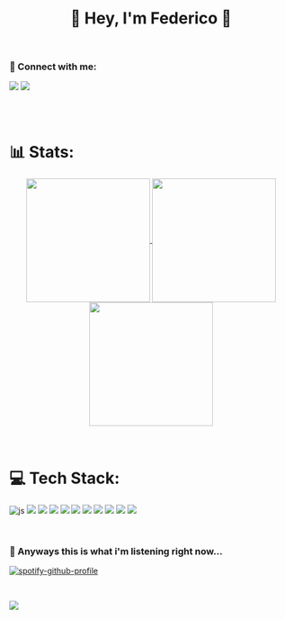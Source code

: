 <h1 align="center">👀 Hey, I'm Federico 👋</h1>

<br>

<!-- <p align="left"> <a href="https://github.com/ryo-ma/github-profile-trophy"><img src="https://github-profile-trophy.vercel.app/?username=habby1337" alt="habby1337" /></a> </p> -->


<h3 align="left">🔗 Connect with me:</h3>
<p align="left">
	<a href="https://in.tensi.dev"><img src="https://img.shields.io/badge/Linkedin-%230077B5.svg?style=flat&logoColor=white&logo=linkedin&?labelColor=black"/></a>
	<a href="https://cdpen.tensi.dev"><img src="https://img.shields.io/badge/Codepen-black.svg?style=flat&logoColor=white&logo=codepen&?labelColor=black"/></a>
<!-- <a href="https://www.linkedin.com/in/fedetensi" target="blank"><img align="center" src="https://raw.githubusercontent.com/rahuldkjain/github-profile-readme-generator/master/src/images/icons/Social/linked-in-alt.svg" alt="federico tensi" height="30" width="40" /></a>
<a href="https://instagram.com/fede.tensi" target="blank"><img align="center" src="https://raw.githubusercontent.com/rahuldkjain/github-profile-readme-generator/master/src/images/icons/Social/instagram.svg" alt="fede.tensi" height="30" width="40" /></a> -->
</p>

<br/>
<br/>

<h1>📊 Stats: </h1>
<div align='center'>
<a href="#">
  <img align="top" height='220px' src="https://github-readme-stats.vercel.app/api?username=habby1337&show_icons=true&count_private=true&theme=dark#gh-dark-mode-only" />
<!--   <img align="center" src="https://github-readme-stats.vercel.app/api?username=habby1337&show_icons=true&count_private=true&theme=default#gh-light-mode-only" alt="habby1337"/> -->
</a>
<a href="#">
  <img align="center" height='220px' src="https://github-readme-stats.vercel.app/api/wakatime?username=habby&range=all_time&langs_count=9&theme=dark#gh-dark-mode-only" />
</a>
<a href="#">
  <img align="top" height='220px' src="https://github-readme-stats.vercel.app/api/top-langs/?username=habby1337&hide=html,c%2B%2B&count_private=true&theme=dark#gh-dark-mode-only" />
</a>
  </div>


<br/>
<br/>



<h1>💻 Tech Stack:</h1>
<p align="left"> 
	<img src="https://img.shields.io/badge/javascript-%23323330.svg?style=flat&logo=javascript&logoColor=%23F7DF1E" alt="js" />
	<img src="https://img.shields.io/badge/typescript-%23007ACC.svg?style=flat&logo=typescript&logoColor=white" />
	<img src="https://img.shields.io/badge/html5-%23E34F26.svg?style=flat&logo=html5&logoColor=white" />
	<img src="https://img.shields.io/badge/css3-%231572B6.svg?style=flat&logo=css3&logoColor=white" />
	<img src="https://img.shields.io/badge/bootstrap-%23563D7C.svg?style=flat&logo=bootstrap&logoColor=white" />
	<img src="https://img.shields.io/badge/tailwindcss-%2338B2AC.svg?style=flat&logo=tailwind-css&logoColor=white" />
	<img src="https://img.shields.io/badge/jquery-%230769AD.svg?style=flat&logo=jquery&logoColor=white" />
	<img src="https://img.shields.io/badge/react-%2320232a.svg?style=flat&logo=react&logoColor=%2361DAFB" />
	<img src="https://img.shields.io/badge/Next.js-black.svg?style=flat&logo=next.js&?labelColor=black" />
<!-- 	<img src="https://img.shields.io/badge/React_Router-CA4245?style=flat&logo=react-router&logoColor=white" />
	<img src="https://img.shields.io/badge/redux-%23593d88.svg?style=flat&logo=redux&logoColor=white" /> -->
	<img src="https://img.shields.io/badge/node.js-6DA55F?style=flat&logo=node.js&logoColor=white" />
<!-- 	<img src="https://img.shields.io/badge/express.js-%23404d59.svg?style=flat&logo=express&logoColor=%2361DAFB" />
	<img src="https://img.shields.io/badge/JWT-black?style=flat&logo=JSON%20web%20tokens" />
	<img src="https://img.shields.io/badge/Python-1f3b47.svg?style=flat&logo=python&logoColor=ffd343&?labelColor=black" />
	<img src="https://img.shields.io/badge/Php-%23316192.svg?style=flat&logo=php&logoColor=white" />
	<img src="https://img.shields.io/badge/MySql-3E6E93.svg?style=flat&logoColor=white&logo=mysql&?labelColor=black" />
	<img src="https://img.shields.io/badge/postgres-%23316192.svg?style=flat&logo=postgresql&logoColor=white" /> -->
	<img src="https://img.shields.io/badge/MongoDB-%234ea94b.svg?style=flat&logo=mongodb&logoColor=white" />
<!-- 	<img src="https://img.shields.io/badge/firebase-%23039BE5.svg?style=flat&logo=firebase" />
	<img src="https://img.shields.io/badge/Google%20Cloud-%234285F4.svg?style=flat&logo=google-cloud&logoColor=white" />
	<img src="https://img.shields.io/badge/AWS-FF9900.svg?style=flat&logo=amazon&logoColor=black&?labelColor=black" />
	<img src="https://img.shields.io/badge/ESLint-4B3263?style=flat&logo=eslint&logoColor=white" />
	<img src="https://img.shields.io/badge/Postman-FF6C37?style=flat&logo=postman&logoColor=white" />
	<img src="https://img.shields.io/badge/docker-%230db7ed.svg?style=flat&logo=docker&logoColor=white" />
	<img src="https://img.shields.io/badge/Jest-1e7b1c.svg?style=flat&logoColor=white&logo=jest&?labelColor=black" /> -->


</p>

<br>


### 🎵 Anyways this is what i'm listening right now...
[![spotify-github-profile](https://spotify-github-profile.vercel.app/api/view?uid=habby1337&cover_image=true&theme=natemoo-re&show_offline=true&background_color=121212&interchange=false&bar_color=4e62b1&bar_color_cover=false)](https://spotify-github-profile.vercel.app/api/view?uid=habby1337&redirect=true)

<!-- <img align="center" src="https://github-readme-stats.vercel.app/api/top-langs?username=habby1337&show_icons=true&locale=en&layout=compact" alt="habby1337" /> -->

<br>
<p align="left"> 
  <img src="https://visitcount.itsvg.in/api?id=habby1337&label=Profile%20Views&color=12&icon=0&pretty=true" />
 </p>
